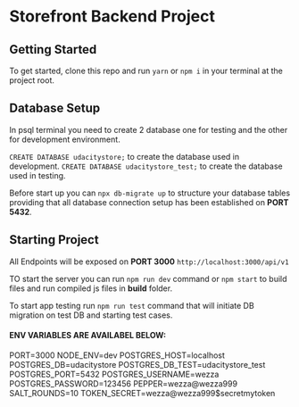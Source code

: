 # Storefront Backend Project

## Getting Started

To get started, clone this repo and run `yarn` or `npm i` in your terminal at the project root.

## Database Setup

In psql terminal you need to create 2 database one for testing and the other for development environment.

`CREATE DATABASE udacitystore;` to create the database used in development.
`CREATE DATABASE udacitystore_test;` to create the database used in testing.

Before start up you can `npx db-migrate up` to structure your database tables providing that all database connection setup has been established on **PORT 5432**.

## Starting Project

All Endpoints will be exposed on **PORT 3000** `http://localhost:3000/api/v1`

TO start the server you can run `npm run dev` command or `npm start` to build files and run compiled js files in **build** folder.

To start app testing run `npm run test` command that will initiate DB migration on test DB and starting test cases.

#### ENV VARIABLES ARE AVAILABEL BELOW:

PORT=3000
NODE_ENV=dev
POSTGRES_HOST=localhost
POSTGRES_DB=udacitystore
POSTGRES_DB_TEST=udacitystore_test
POSTGRES_PORT=5432
POSTGRES_USERNAME=wezza
POSTGRES_PASSWORD=123456
PEPPER=wezza@wezza999
SALT_ROUNDS=10
TOKEN_SECRET=wezza@wezza999$secretmytoken
